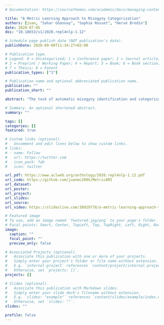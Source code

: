 ```yaml
---
# Documentation: https://sourcethemes.com/academic/docs/managing-content/

title: "A Metric Learning Approach to Misogyny Categorization"
authors: [juan, "Sahar Ghannay", "Sophie Rosset", "Hervé Bredin"]
date: 2020-07-05
doi: "10.18653/v1/2020.repl4nlp-1.12"

# Schedule page publish date (NOT publication's date).
publishDate: 2020-09-08T11:34:27+02:00

# Publication type.
# Legend: 0 = Uncategorized; 1 = Conference paper; 2 = Journal article;
# 3 = Preprint / Working Paper; 4 = Report; 5 = Book; 6 = Book section;
# 7 = Thesis; 8 = Patent
publication_types: ["1"]

# Publication name and optional abbreviated publication name.
publication: ""
publication_short: ""

abstract: "The task of automatic misogyny identification and categorization has not received as much attention as other natural language tasks have, even though it is crucial for identifying hate speech in social Internet interactions. In this work, we address this sentence classification task from a representation learning perspective, using both a bidirectional LSTM and BERT optimized with the following metric learning loss functions: contrastive loss, triplet loss, center loss, congenerous cosine loss and additive angular margin loss. We set new state-of-the-art for the task with our fine-tuned BERT, whose sentence embeddings can be compared with a simple cosine distance, and we release all our code as open source for easy reproducibility. Moreover, we find that almost every loss function performs equally well in this setting, matching the regular cross entropy loss."

# Summary. An optional shortened abstract.
summary: ""

tags: []
categories: []
featured: true

# Custom links (optional).
#   Uncomment and edit lines below to show custom links.
# links:
# - name: Follow
#   url: https://twitter.com
#   icon_pack: fab
#   icon: twitter

url_pdf: https://www.aclweb.org/anthology/2020.repl4nlp-1.12.pdf
url_code: https://github.com/juanmc2005/MetricAMI
url_dataset:
url_poster:
url_project:
url_slides:
url_source: 
url_video: https://slideslive.com/38929778/a-metric-learning-approach-to-misogyny-categorization

# Featured image
# To use, add an image named `featured.jpg/png` to your page's folder. 
# Focal points: Smart, Center, TopLeft, Top, TopRight, Left, Right, BottomLeft, Bottom, BottomRight.
image:
  caption: ""
  focal_point: ""
  preview_only: false

# Associated Projects (optional).
#   Associate this publication with one or more of your projects.
#   Simply enter your project's folder or file name without extension.
#   E.g. `internal-project` references `content/project/internal-project/index.md`.
#   Otherwise, set `projects: []`.
projects: []

# Slides (optional).
#   Associate this publication with Markdown slides.
#   Simply enter your slide deck's filename without extension.
#   E.g. `slides: "example"` references `content/slides/example/index.md`.
#   Otherwise, set `slides: ""`.
slides: ""

profile: false
---
```

